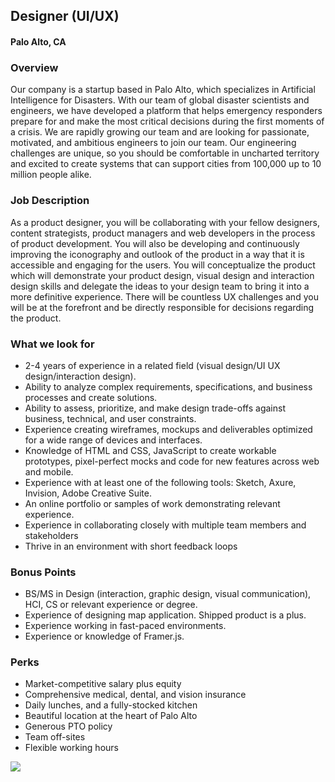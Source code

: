 ## Designer (UI/UX)
#### Palo Alto, CA

### Overview
Our company is a startup based in Palo Alto, which specializes in Artificial Intelligence for Disasters. With our team of global disaster scientists and engineers, we have developed a platform that helps emergency responders prepare for and make the most critical decisions during the first moments of a crisis.
We are rapidly growing our team and are looking for passionate, motivated, and ambitious engineers to join our team. Our engineering challenges are unique, so you should be comfortable in uncharted territory and excited to create systems that can support cities from 100,000 up to 10 million people alike.

### Job Description
As a product designer, you will be collaborating with your fellow designers, content strategists, product managers and web developers in the process of product development. You will also be developing and continuously improving the iconography and outlook of the product in a way that it is accessible and engaging for the users. You will conceptualize the product which will demonstrate your product design, visual design and interaction design skills and delegate the ideas to your design team to bring it into a more definitive experience. There will be countless UX challenges and you will be at the forefront and be directly responsible for decisions regarding the product.

### What we look for
+ 2-4 years of experience in a related field (visual design/UI UX design/interaction design). 
+ Ability to analyze complex requirements, specifications, and business processes and create solutions.
+ Ability to assess, prioritize, and make design trade-offs against business, technical, and user constraints.
+ Experience creating wireframes, mockups and deliverables optimized for a wide range of devices and interfaces. 
+ Knowledge of HTML and CSS, JavaScript to create workable prototypes, pixel-perfect mocks and code for new features across web and mobile. 
+ Experience with at least one of the following tools: Sketch, Axure, Invision, Adobe Creative Suite.
+ An online portfolio or samples of work demonstrating relevant experience.
+ Experience in collaborating closely with multiple team members and stakeholders
+ Thrive in an environment with short feedback loops

### Bonus Points
+ BS/MS in Design (interaction, graphic design, visual communication), HCI, CS or relevant experience or degree.
+ Experience of designing map application. Shipped product is a plus.
+ Experience working in fast-paced environments.
+ Experience or knowledge of Framer.js.

### Perks
+ Market-competitive salary plus equity
+ Comprehensive medical, dental, and vision insurance
+ Daily lunches, and a fully-stocked kitchen
+ Beautiful location at the heart of Palo Alto
+ Generous PTO policy
+ Team off-sites
+ Flexible working hours


[<img src='https://dabuttonfactory.com/button.png?t=Apply&f=Calibri-Bold&ts=24&tc=fff&tshs=1&tshc=000&hp=20&vp=8&c=5&bgt=gradient&bgc=3d85c6&ebgc=073763'>](https://letsrockit.co/users/auth/github?job_id=t25lienvbmnlcm4-designer-ui-ux)
